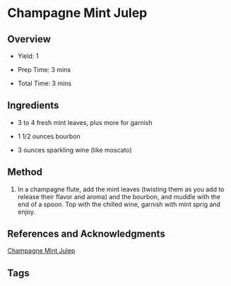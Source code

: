 # Champagne Mint Julep

## Overview

- Yield: 1

- Prep Time: 3 mins

- Total Time: 3 mins

## Ingredients

- 3 to 4 fresh mint leaves, plus more for garnish

- 1 1/2 ounces bourbon

- 3 ounces sparkling wine (like moscato)


## Method

1. In a champagne flute, add the mint leaves (twisting them as you add to release their flavor and aroma) and the bourbon, and muddle with the end of a spoon. Top with the chilled wine, garnish with mint sprig and enjoy.

## References and Acknowledgments

[Champagne Mint Julep](https://www.thekitchn.com/recipe-my-champagne-julep-a-toast-to-gatsby-and-perfect-for-mothers-day-too-10-minute-happy-hour-188816)

## Tags


